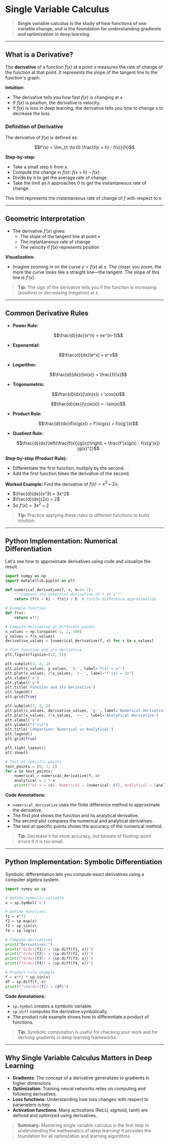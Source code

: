 # Single Variable Calculus

> **Single variable calculus is the study of how functions of one variable change, and is the foundation for understanding gradients and optimization in deep learning.**

---

## What is a Derivative?

The **derivative** of a function $f(x)$ at a point $x$ measures the rate of change of the function at that point. It represents the slope of the tangent line to the function's graph.

**Intuition:**
- The derivative tells you how fast $f(x)$ is changing at $x$.
- If $f(x)$ is position, the derivative is velocity.
- If $f(x)$ is loss in deep learning, the derivative tells you how to change $x$ to decrease the loss.

### Definition of Derivative

The derivative of $f(x)$ is defined as:

```math
f'(x) = \lim_{h \to 0} \frac{f(x + h) - f(x)}{h}
```

**Step-by-step:**
- Take a small step $h$ from $x$.
- Compute the change in $f(x)$: $f(x + h) - f(x)$.
- Divide by $h$ to get the average rate of change.
- Take the limit as $h$ approaches 0 to get the instantaneous rate of change.

This limit represents the instantaneous rate of change of $f$ with respect to $x$.

---

## Geometric Interpretation

- The derivative $f'(x)$ gives:
  - The slope of the tangent line at point $x$
  - The instantaneous rate of change
  - The velocity if $f(x)$ represents position

**Visualization:**
- Imagine zooming in on the curve $y = f(x)$ at $x$. The closer you zoom, the more the curve looks like a straight line—the tangent. The slope of this line is $f'(x)$.

> **Tip:** The sign of the derivative tells you if the function is increasing (positive) or decreasing (negative) at $x$.

---

## Common Derivative Rules

- **Power Rule:**
  ```math
  \frac{d}{dx}(x^n) = nx^{n-1}
  ```
- **Exponential:**
  ```math
  \frac{d}{dx}(e^x) = e^x
  ```
- **Logarithm:**
  ```math
  \frac{d}{dx}(\ln(x)) = \frac{1}{x}
  ```
- **Trigonometric:**
  ```math
  \frac{d}{dx}(\sin(x)) = \cos(x)
  ```
  ```math
  \frac{d}{dx}(\cos(x)) = -\sin(x)
  ```
- **Product Rule:**
  ```math
  \frac{d}{dx}(f(x)g(x)) = f'(x)g(x) + f(x)g'(x)
  ```
- **Quotient Rule:**
  ```math
  \frac{d}{dx}\left(\frac{f(x)}{g(x)}\right) = \frac{f'(x)g(x) - f(x)g'(x)}{g(x)^2}
  ```

**Step-by-step (Product Rule):**
- Differentiate the first function, multiply by the second.
- Add the first function times the derivative of the second.

**Worked Example:**
Find the derivative of $f(x) = x^3 + 2x$.
- $\frac{d}{dx}(x^3) = 3x^2$
- $\frac{d}{dx}(2x) = 2$
- So $f'(x) = 3x^2 + 2$

> **Tip:** Practice applying these rules to different functions to build intuition.

---

## Python Implementation: Numerical Differentiation

Let's see how to approximate derivatives using code and visualize the result.

```python
import numpy as np
import matplotlib.pyplot as plt

def numerical_derivative(f, x, h=1e-7):
    """Compute the numerical derivative of f at x"""
    return (f(x + h) - f(x)) / h  # finite difference approximation

# Example function
def f(x):
    return x**2

# Compute derivative at different points
x_values = np.linspace(-2, 2, 100)
y_values = f(x_values)
derivative_values = [numerical_derivative(f, x) for x in x_values]

# Plot function and its derivative
plt.figure(figsize=(12, 5))

plt.subplot(1, 2, 1)
plt.plot(x_values, y_values, 'b-', label='f(x) = x²')
plt.plot(x_values, 2*x_values, 'r--', label="f'(x) = 2x")
plt.xlabel('x')
plt.ylabel('y')
plt.title('Function and its Derivative')
plt.legend()
plt.grid(True)

plt.subplot(1, 2, 2)
plt.plot(x_values, derivative_values, 'g-', label='Numerical derivative')
plt.plot(x_values, 2*x_values, 'r--', label='Analytical derivative')
plt.xlabel('x')
plt.ylabel("f'(x)")
plt.title('Comparison: Numerical vs Analytical')
plt.legend()
plt.grid(True)

plt.tight_layout()
plt.show()

# Test at specific points
test_points = [0, 1, 2]
for x in test_points:
    numerical = numerical_derivative(f, x)
    analytical = 2 * x
    print(f"At x = {x}: Numerical = {numerical:.6f}, Analytical = {analytical}")
```

**Code Annotations:**
- `numerical_derivative` uses the finite difference method to approximate the derivative.
- The first plot shows the function and its analytical derivative.
- The second plot compares the numerical and analytical derivatives.
- The test at specific points shows the accuracy of the numerical method.

> **Tip:** Decrease $h$ for more accuracy, but beware of floating-point errors if $h$ is too small.

---

## Python Implementation: Symbolic Differentiation

Symbolic differentiation lets you compute exact derivatives using a computer algebra system.

```python
import sympy as sp

# Define symbolic variable
x = sp.Symbol('x')

# Define functions
f1 = x**3
f2 = sp.exp(x)
f3 = sp.sin(x)
f4 = sp.log(x)

# Compute derivatives
print("Derivatives:")
print(f"d/dx({f1}) = {sp.diff(f1, x)}")
print(f"d/dx({f2}) = {sp.diff(f2, x)}")
print(f"d/dx({f3}) = {sp.diff(f3, x)}")
print(f"d/dx({f4}) = {sp.diff(f4, x)}")

# Product rule example
f = x**2 * sp.sin(x)
df = sp.diff(f, x)
print(f"\nd/dx({f}) = {df}")
```

**Code Annotations:**
- `sp.Symbol` creates a symbolic variable.
- `sp.diff` computes the derivative symbolically.
- The product rule example shows how to differentiate a product of functions.

> **Tip:** Symbolic computation is useful for checking your work and for deriving gradients in deep learning frameworks.

---

## Why Single Variable Calculus Matters in Deep Learning

- **Gradients**: The concept of a derivative generalizes to gradients in higher dimensions.
- **Optimization**: Training neural networks relies on computing and following derivatives.
- **Loss functions**: Understanding how loss changes with respect to parameters is key.
- **Activation functions**: Many activations (ReLU, sigmoid, tanh) are defined and optimized using derivatives.

> **Summary:** Mastering single variable calculus is the first step to understanding the mathematics of deep learning! It provides the foundation for all optimization and learning algorithms. 